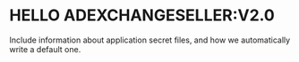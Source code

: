 # HELLO ADEXCHANGESELLER:V2.0


Include information about application secret files, and how we automatically write a default one.